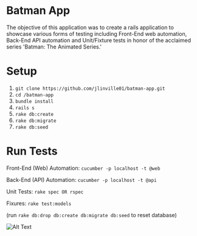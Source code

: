 # Batman App

The objective of this application was to create a rails application to showcase various forms of testing including Front-End web automation, Back-End API automation and Unit/Fixture tests in honor of the acclaimed series 'Batman: The Animated Series.'

# Setup

1. `git clone https://github.com/jlinville01/batman-app.git`
2. `cd /batman-app`
3. `bundle install`
4. `rails s`
5. `rake db:create`
6. `rake db:migrate`
7. `rake db:seed`

# Run Tests

Front-End (Web) Automation:
`cucumber -p localhost -t @web`

Back-End (API) Automation:
`cucumber -p localhost -t @api`

Unit Tests:
`rake spec OR rspec`

Fixures:
`rake test:models`

(run `rake db:drop db:create db:migrate db:seed` to reset database)

![Alt Text](https://media.giphy.com/media/5DQdk5oZzNgGc/giphy.gif)
